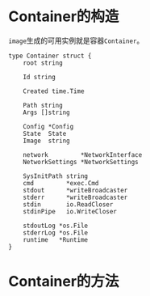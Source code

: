 Container的构造
==================
`image`生成的可用实例就是容器`Container`。
``` golang
type Container struct {
	root string

	Id string

	Created time.Time

	Path string
	Args []string

	Config *Config
	State  State
	Image  string

	network         *NetworkInterface
	NetworkSettings *NetworkSettings

	SysInitPath string
	cmd         *exec.Cmd
	stdout      *writeBroadcaster
	stderr      *writeBroadcaster
	stdin       io.ReadCloser
	stdinPipe   io.WriteCloser

	stdoutLog *os.File
	stderrLog *os.File
	runtime   *Runtime
}
```
Container的方法
==================